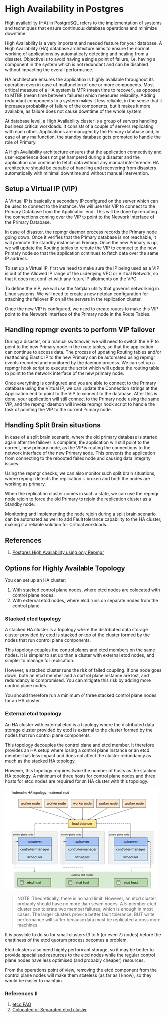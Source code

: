 # High Availability in Postgres

High availability (HA) in PostgreSQL refers to the implementation of systems and techniques that ensure continuous database operations and minimize downtime.

High Availability is a very important and needed feature for your database. A High Availability (HA) database architecture aims to ensure the normal working of applications by automatically detecting and healing from a disaster. Objective is to avoid having a single point of failure, i.e. having a component in the system which is not redundant and can be disabled without impacting the overall performance.

HA architecture ensures the application is highly available throughout its operation even in case of malfunction of one or more components. Most critical measure of a HA system is MTR (mean time to recover), as opposed to MTBF (mean time between failures) which measures reliability. Adding redundant components to a system makes it less reliable, in the sense that it increases probability of failure of the components, but it makes it more available, as failure does not cause downtime of the whole system.

At database level, a High Availability cluster is a group of servers handling business critical workloads. It consists of a couple of servers replicating with each other. Applications are managed by the Primary database and, in case of any malfunction, the standby database gets promoted to handle the role of Primary.

A High Availability architecture ensures that the application connectivity and user experience does not get hampered during a disaster and the application can continue to fetch data without any manual interference. HA architecture should be capable of handling and recovering from disasters automatically with minimal downtime and without manual intervention.

## Setup a Virtual IP (VIP)

A Virtual IP is basically a secondary IP configured on the server which can be used to connect to the instance. We will use this VIP to connect to the Primary Database from the Application end. This will be done by rerouting the connections coming over the VIP to point to the Network interface of the Primary Database.

In case of disaster, the repmgr daemon process records the Primary node going down. Once it verifies that the Primary database is not reachable, it will promote the standby instance as Primary. Once the new Primary is up, we will update the Routing tables to reroute the VIP to connect to the new Primary node so that the application continues to fetch data over the same IP address.

To set up a Virtual IP, first we need to make sure the IP being used as a VIP is out of the Allowed IP range of the underlying VPC or Virtual Network, so that it does not conflict with any future IP allotments on the VPC.

To define the VIP, we will use the Netplan utility that governs networking in Linux systems.  We will need to create a new netplan configuration for attaching the failover IP on all the servers in the replication cluster.

Once the new VIP is configured, we need to create routes to make this VIP point to the Network Interface of the Primary node in the Route Tables.

## Handling repmgr events to perform VIP failover

During a disaster, or a manual switchover, we will need to switch the VIP to point to the new Primary node in the route tables, so that the application can continue to access data. The process of updating Routing tables and/or reattaching Elastic IP to the new Primary can be automated using repmgr events recorded and monitored by the daemon process. We can set up a repmgr hook script to execute the script which will update the routing table to point to the network interface of the new primary node.

Once everything is configured and you are able to connect to the Primary database using the Virtual IP, we can update the Connection strings at the Application end to point to the VIP to connect to the database. After this is done, your application will still connect to the Primary node using the same VIP, and the repmgr daemon will invoke repmgr hook script to handle the task of pointing the VIP to the current Primary node.

## Handling Split Brain situations

In case of a split brain scenario, where the old primary database is started again after the failover is complete, the application will still point to the correct, new primary node, as the VIP is routing the connections to the network interface of the new Primary node. This prevents the application from connecting to the rebooted failed node and causing data integrity issues.

Using the repmgr checks, we can also monitor such split brain situations, where repmgr detects the replication is broken and both the nodes are working as primary.

When the replication cluster comes in such a state, we can use the repmgr node rejoin to force the old Primary to rejoin the replication cluster as a Standby node.

Monitoring and implementing the node rejoin during a split brain scenario can be automated as well to add Fault tolerance capability to the HA cluster, making it a reliable solution for Critical workloads.

## References

1. [Postgres High Availability using only Repmgr](https://www.enterprisedb.com/blog/how-to-achieve-high-availability-using-virtual-ips)

## Options for Highly Available Topology

You can set up an HA cluster:

1. With stacked control plane nodes, where etcd nodes are colocated with control plane nodes.
2. With external etcd nodes, where etcd runs on separate nodes from the control plane.

### Stacked etcd topology

A stacked HA cluster is a topology where the distributed data storage cluster provided by etcd is stacked on top of the cluster formed by the nodes that run control plane components.

This topology couples the control planes and etcd members on the same nodes. It is simpler to set up than a cluster with external etcd nodes, and simpler to manage for replication.

However, a stacked cluster runs the risk of failed coupling. If one node goes down, both an etcd member and a control plane instance are lost, and redundancy is compromised. You can mitigate this risk by adding more control plane nodes.

You should therefore run a minimum of three stacked control plane nodes for an HA cluster.

### External etcd topology

An HA cluster with external etcd is a topology where the distributed data storage cluster provided by etcd is external to the cluster formed by the nodes that run control plane components.

This topology decouples the control plane and etcd member. It therefore provides an HA setup where losing a control plane instance or an etcd member has less impact and does not affect the cluster redundancy as much as the stacked HA topology.

However, this topology requires twice the number of hosts as the stacked HA topology. A minimum of three hosts for control plane nodes and three hosts for etcd nodes are required for an HA cluster with this topology.

![](images/external_etcd_ha.png)

> NOTE: Theoretically, there is no hard limit. However, an etcd cluster probably should have no more than seven nodes. A 5-member etcd cluster can tolerate two member failures, which is enough in most cases. The larger clusters provide better fault tolerance, BUT write performance will suffer because data must be replicated across more machines.

It is possible to do so for small clusters (3 to 5 (or even 7) nodes) before the chattiness of the etcd quorum process becomes a problem.

Etcd clusters also need highly performant storage, so it may be better to provide specialised resources to the etcd nodes while the regular control plane nodes have less optimised (and probably cheaper) resources.

From the operations point of view, removing the etcd component from the control plane nodes will make them stateless (as far as I know), so they would be easier to maintain.

### References II

1. [etcd FAQ](https://etcd.io/docs/v3.3/faq/#what-is-maximum-cluster-size)
2. [Colocated or Separated etcd cluster](https://discuss.kubernetes.io/t/why-should-i-separate-control-plane-instances-from-etcd-instances/17706/2)
